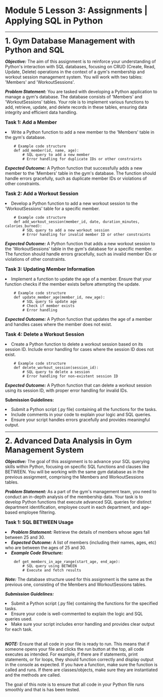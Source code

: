 <div style = "Font-size:14px">

<h1>Module 5 Lesson 3: Assignments | Applying SQL in Python</h1>
<hr>

<b style = "Font-size:25px">1. Gym Database Management with Python and SQL</b>
<br>

<b><i>Objective:</i></b> The aim of this assignment is to reinforce your understanding of Python's interaction with SQL databases, focusing on CRUD (Create, Read, Update, Delete) operations in the context of a gym's membership and workout session management system. You will work with two tables: 'Members' and 'WorkoutSessions'.

<b><i>Problem Statement:</i></b> You are tasked with developing a Python application to manage a gym's database. The database consists of 'Members' and 'WorkoutSessions' tables. Your role is to implement various functions to add, retrieve, update, and delete records in these tables, ensuring data integrity and efficient data handling.

<b style = "Font-size:16px">Task 1: Add a Member</b>

<li>Write a Python function to add a new member to the 'Members' table in the gym's database.</li>

```
    # Example code structure
    def add_member(id, name, age):
        # SQL query to add a new member
        # Error handling for duplicate IDs or other constraints
```

<b><i>Expected Outcome:</i></b> A Python function that successfully adds a new member to the 'Members' table in the gym's database. The function should handle errors gracefully, such as duplicate member IDs or violations of other constraints.

<b style = "Font-size:16px">Task 2: Add a Workout Session</b>

<li>Develop a Python function to add a new workout session to the 'WorkoutSessions' table for a specific member.</li>

```
    # Example code structure
    def add_workout_session(member_id, date, duration_minutes, calories_burned):
        # SQL query to add a new workout session
        # Error handling for invalid member ID or other constraints
```

<b><i>Expected Outcome:</i></b> A Python function that adds a new workout session to the 'WorkoutSessions' table in the gym's database for a specific member. The function should handle errors gracefully, such as invalid member IDs or violations of other constraints.

<b style = "Font-size:16px">Task 3: Updating Member Information</b>

<li>Implement a function to update the age of a member. Ensure that your function checks if the member exists before attempting the update.</li>

```
    # Example code structure
    def update_member_age(member_id, new_age):
        # SQL query to update age
        # Check if member exists
        # Error handling
```

<b><i>Expected Outcome:</i></b> A Python function that updates the age of a member and handles cases where the member does not exist.

<b style = "Font-size:16px">Task 4: Delete a Workout Session</b>

<li>Create a Python function to delete a workout session based on its session ID. Include error handling for cases where the session ID does not exist.</li>

```
    # Example code structure
    def delete_workout_session(session_id):
        # SQL query to delete a session
        # Error handling for non-existent session ID
```

<b><i>Expected Outcome:</i></b> A Python function that can delete a workout session using its session ID, with proper error handling for invalid IDs.

<b>Submission Guidelines:</b>

<li>Submit a Python script (.py file) containing all the functions for the tasks.</li>
<li>Include comments in your code to explain your logic and SQL queries.</li>
<li>Ensure your script handles errors gracefully and provides meaningful output.</li>
<hr>

<b style = "Font-size:25px">2. Advanced Data Analysis in Gym Management System</b>
<br>

<b><i>Objective:</i></b> The goal of this assignment is to advance your SQL querying skills within Python, focusing on specific SQL functions and clauses like BETWEEN. You will be working with the same gym database as in the previous assignment, comprising the Members and WorkoutSessions tables.

<b><i>Problem Statement:</i></b> As a part of the gym's management team, you need to conduct an in-depth analysis of the membership data. Your task is to develop Python functions that execute advanced SQL queries for distinct department identification, employee count in each department, and age-based employee filtering.

<b style = "Font-size:16px">Task 1: SQL BETWEEN Usage</b>

<li><b><i>Problem Statement:</i></b> Retrieve the details of members whose ages fall between 25 and 30.</li>

<li><b><i>Expected Outcome:</i></b> A list of members (including their names, ages, etc) who are between the ages of 25 and 30.</li>

<li><b><i>Example Code Structure:</i></b></li>

```
    def get_members_in_age_range(start_age, end_age):
        # SQL query using BETWEEN
        # Execute and fetch results
```

<b><i>Note:</i></b> The database structure used for this assignment is the same as the previous one, consisting of the Members and WorkoutSessions tables.

<b><i>Submission Guidelines:</i></b>

<li>Submit a Python script (.py file) containing the functions for the specified tasks.</li>

<li>Ensure your code is well-commented to explain the logic and SQL queries used.</li>

<li>Make sure your script includes error handling and provides clear output for each task.</li>
<br>

<b><i>NOTE:</i></b> Ensure that all code in your file is ready to run. This means that if someone opens your file and clicks the run button at the top, all code executes as intended. For example, if there are if statements, print statements, or for loops, they should function correctly and display output in the console as expected. If you have a function, make sure the function is called and runs. If there are classes/objects, make sure they are instantiated and the methods are called.

The goal of this note is to ensure that all code in your Python file runs smoothly and that is has been tested.

</div>